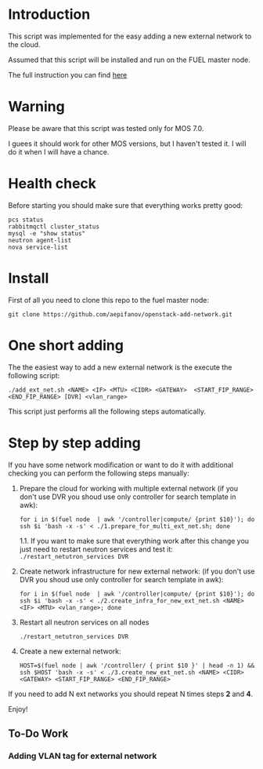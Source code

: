 # Introduction
This script was implemented for the easy adding a new external network to the cloud.

Assumed that this script will be installed and run on the FUEL master node.

The full instruction you can find [here](https://docs.google.com/document/d/1KoZhuKqsdS-UZ7WtJOZBsITyGvIytAXTlmED0sqcpLM/edit#)

# Warning
Please be aware that this script was tested only for MOS 7.0.

I guees it should work for other MOS versions, but I haven't tested it. I will do it when I will have a chance.

# Health check

Before starting you should make sure that everything works pretty good:
```
pcs status
rabbitmqctl cluster_status
mysql -e "show status"
neutron agent-list
nova service-list
```

# Install
First of all you need to clone this repo to the fuel master node:
```
git clone https://github.com/aepifanov/openstack-add-network.git
```

# One short adding
The the easiest way to add a new external network is the execute the following script:
```
./add_ext_net.sh <NAME> <IF> <MTU> <CIDR> <GATEWAY>  <START_FIP_RANGE> <END_FIP_RANGE> [DVR] <vlan_range>
```
This script just performs all the following steps automatically.

# Step by step adding
If you have some network modification or want to do it with additional checking you can
perform the following steps manually:

1. Prepare the cloud for working with multiple external network
   (if you don't use DVR you shoud use only controller for search template in awk):
    ```
    for i in $(fuel node  | awk '/controller|compute/ {print $10}'); do ssh $i 'bash -x -s' < ./1.prepare_for_multi_ext_net.sh; done
    ```

    1.1. If you want to make sure that everything work after this change you just need to
         restart neutron services and test it:
         ```
         ./restart_netutron_services DVR
         ```

2. Create network infrastructure for new external network:
   (if you don't use DVR you shoud use only controller for search template in awk):
   ```
   for i in $(fuel node  | awk '/controller|compute/ {print $10}'); do ssh $i 'bash -x -s' < ./2.create_infra_for_new_ext_net.sh <NAME> <IF> <MTU> <vlan_range>; done
   ```

3. Restart all neutron services on all nodes
    ```
    ./restart_netutron_services DVR
    ```

4. Create a new external network:
    ```
    HOST=$(fuel node | awk '/controller/ { print $10 }' | head -n 1) && ssh $HOST 'bash -x -s' < ./3.create_new_ext_net.sh <NAME> <CIDR> <GATEWAY> <START_FIP_RANGE> <END_FIP_RANGE>
    ```

If you need to add N ext networks you should repeat N times steps **2** and **4**.

Enjoy!

## To-Do Work
### Adding VLAN tag for external network

